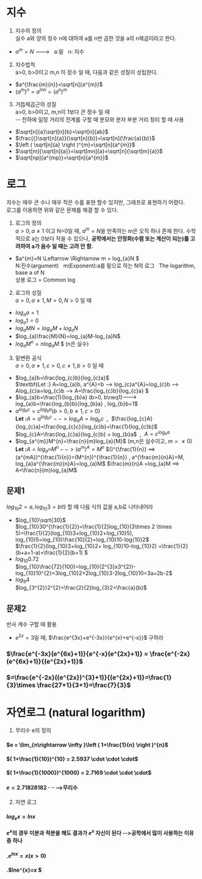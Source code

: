 # 지수
1. 지수의 정의  
 실수 a와 양의 정수 n에 대하여 a를 n번 곱한 것을 a의 n제곱이라고 한다.
  + $a^{m}=N$ --->  &nbsp;&nbsp;a:밑    &nbsp;&nbsp;n: 지수
2. 지수법칙  
  a>0, b>0이고 m,n 이 정수 일 때, 다음과 같은 성질이 성립한다.
  + $a^{\frac{m}{n}}=\sqrt[n]{a^{m}}$
  + $\left ( a^{m} \right )^{n}=a^{mn}=\left ( a^{n} \right )^{m}$
3. 거듭제곱근의 성질  
  a>0, b>0이고, m,n이 1보다 큰 정수 일 때  
-- 전하에 일정 거리의 전계를 구할 때 분모와 분자 부분 거리 정리 할 때 사용
  + $\sqrt[n]{a}\sqrt[n]{b}=\sqrt[n]{ab}$
  + $\frac{{}\sqrt[n]{a}}{\sqrt[n]{b}}=\sqrt[n]{\frac{a}{b}}$
  + $\left ( \sqrt[n]{a} \right )^{m}=\sqrt[n]{a^{m}}$
  + $\sqrt[m]{\sqrt[n]{a}}=\sqrt[mn]{a}=\sqrt[n]{\sqrt[m]{a}}$
  + $\sqrt[np]{a^{mp}}=\sqrt[n]{a^{m}}$

# 로그  
지수는 매우 큰 수나 매우 작은 수를 표현 할수 있지만, 그래프로 표현하기 어렸다.  
로그를 이용하면 위와 같은 문제를 해결 할 수 있다.

1. 로그의 정의  
  $a>0, a\neq1$ 이고 N>0일 때, $a^{m}=N$을 만족하는 m은 오직 하나 존재 한다.
  수학적으로 a는 0보다 작을 수 있으나, **공학에서는 안정화(수렴 또는 계산이 되는)를 고려하여 a가 음수 일 때는 고려 안 함.**
  + $a^{m}=N \Leftarrow \Rightarrow m = log_{a}N $  
   N:진수(argument) &nbsp;&nbsp;m(Exponent):a를 밑으로 하는 N의 로그 &nbsp;&nbsp;The logarithm, base a of N  
   상용 로그 = Common log
2. 로그의 성질  
$a>0, a\neq1, M>0, N>0$ 일 때
  + $log_{a}a=1$
  + $log_{a}1=0$
  + $log_{a}MN=log_{a}M+log_{a}N$
  + $log_{a}\frac{M}{N}=log_{a}M-log_{a}N$
  + $log_{a}M^{n}=nlog_{a}M$&nbsp;$&nbsp;(n은 실수)
3. 밑변환 공식  
$a>0, a\neq1, c>0, c\neq1,b>0$ 일 때
  + $log_{a}b=\frac{log_{c}b}{log_{c}a}$    
    $\textbf{Let :}  A=log_{a}b, a^{A}=b --> log_{c}a^{A}=log_{c}b --> Alog_{c}a=log_{c}b --> A=\frac{log_{c}b}{log_{c}a} $
  + $log_{a}b=\frac{1}{log_{b}a} (b>0, b\neq1)--->  log_{a}b=\frac{log_{b}b}{log_{b}a} , log_{b}b=1$
  + $a^{log_{b}c}=c^{log_{b}a} (b>0, b\neq1, c>0)$  
    $\textbf{Let :}  A=a^{log_{b}c} --> log_{a}A=log_{b}c$ &nbsp;,&nbsp; $\frac{log_{c}A}{log_{c}a}=\frac{log_{c}c}{log_{c}b}=\frac{1}{log_{c}b}$  
    $log_{c}A=\frac{log_{c}a}{log_{c}b} = log_{b}a$ &nbsp;,&nbsp; $A=c^{log_{b}a}$
  + $log_{a^{m}}M^{n}=\frac{n}{m}log_{a}{M}$ (m,n은 실수이고, $m=\neq0$)   
     $\textbf{Let :}  A=log_{a^{m}}M^{n}  --> (a^{m})^{A}=M^{n}$
     $()^{\frac{1}{n}}  ==> (a^{mA})^{\frac{1}{n}}=(M^{n})^{\frac{1}{n}} , a^{\frac{m}{n}A}=M, log_{a}a^{\frac{m}{n}A}=log_{a}M$
     $\frac{m}{n}A =log_{a}M ==> A=\frac{n}{m}log_{a}M$
 ## 문제1  
 $log_{10}2=a, log_{10}3=b$라 할 때 다음 식의 값을  a,b로 나타내어라  
   + $log_{10}\sqrt{30}$   
     $log_{10}30^{\frac{1}{2}}=\frac{1}{2}log_{10}(3\times 2 \times 5)=\frac{1}{2}(log_{10}3+log_{10}2+log_{10}5), log_{10}5=log_{10}\frac{10}{2}=log_{10}10-log{10}2$  
     $\frac{1}{2}(log_{10}3+log_{10}2+ log_{10}10-log_{10}2) =\frac{1}{2}(b+a+1-a)=\frac{1}{2}(b+1) $
   + $log_{10}0.72$  
     $log_{10}\frac{72}{100}=log_{10}(2^{3}x3^{2})-log_{10}10^{2}=3log_{10}2+2log_{10}3-2log_{10}10=3a+2b-2$
   + $log_{9}4$  
     $log_{3^{2}}2^{2}=\frac{2}{2}log_{3}2=\frac{a}{b}$

 ## 문제2  
  반사 계수 구할 때 활용  
  + $e ^{2x}=3$일 때,  $\frac{e^{3x}+e^{-3x}}{e^{x}+e^{-x}}$ 구하라    
  ### $\frac{e^{-3x}(e^{6x}+1)}{e^{-x}(e^{2x}+1)} = \frac{e^{-2x}(e^{6x}+1)}{(e^{2x}+1)}$
  ### $=\frac{e^{-2x}((e^{2x})^{3}+1)}{(e^{2x}+1)}=\frac{1}{3}\times \frac{27+1}{3+1}=\frac{7}{3}$

  # 자연로그 (natural logarithm)   
  1. 무리수 e의 정의 
   ####  $e = \lim_{n\rightarrow \infty }\left ( 1+\frac{1}{n} \right )^{n}$  
   ####  $( 1+\frac{1}{10})^{10} = 2.5937 \cdot \cdot \cdot$  
   ####  $( 1+\frac{1}{1000})^{1000} = 2.7169 \cdot \cdot \cdot$  
   ####  $e = 2.71828182 \cdot \cdot \cdot$  -->무리수
  2. 자연 로그  
   #### $log_{e}x=lnx$
   #### $e^{x}$의 경우 미분과 적분을 해도 결과가 $e^{x}$ 자신이 된다 -->공학에서 많이 사용하는 이유 중 하나
   ####  .$e^{lnx}=x (x>0)$  
   ####  .$lne^{x}=x $
